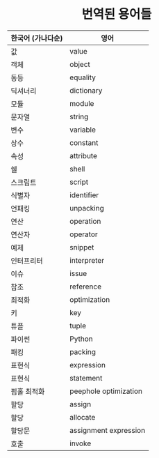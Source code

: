 <h1 align="center">번역된 용어들</h1>

| 한국어 (가나다순) | 영어                  |
| ----------------- | --------------------- |
| 값                | value                 |
| 객체              | object                |
| 동등              | equality              |
| 딕셔너리          | dictionary            |
| 모듈              | module                |
| 문자열            | string                |
| 변수              | variable              |
| 상수              | constant              |
| 속성              | attribute             |
| 쉘                | shell                 |
| 스크립트          | script                |
| 식별자            | identifier            |
| 언패킹            | unpacking             |
| 연산              | operation             |
| 연산자            | operator              |
| 예제              | snippet               |
| 인터프리터        | interpreter           |
| 이슈              | issue                 |
| 참조              | reference             |
| 최적화            | optimization          |
| 키                | key                   |
| 튜플              | tuple                 |
| 파이썬            | Python                |
| 패킹              | packing               |
| 표현식            | expression            |
| 표현식            | statement             |
| 핍홀 최적화       | peephole optimization |
| 할당              | assign                |
| 할당              | allocate              |
| 할당문            | assignment expression |
| 호출              | invoke                |
